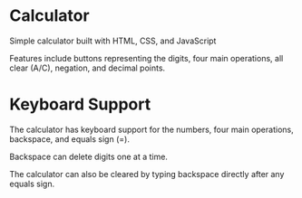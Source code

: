 # Calculator

Simple calculator built with HTML, CSS, and JavaScript 

Features include buttons representing the digits, four main operations, all clear (A/C), negation, and decimal points.

# Keyboard Support

The calculator has keyboard support for the numbers, four main operations, backspace, and equals sign (=).

Backspace can delete digits one at a time.

The calculator can also be cleared by typing backspace directly after any equals sign.
